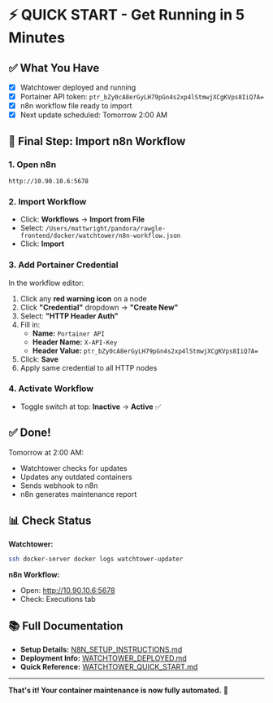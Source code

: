 # ⚡ QUICK START - Get Running in 5 Minutes

## ✅ What You Have

- [x] Watchtower deployed and running
- [x] Portainer API token: `ptr_bZy0cA8erGyLH79pGn4s2xp4lStmwjXCgKVps8IiQ7A=`
- [x] n8n workflow file ready to import
- [x] Next update scheduled: Tomorrow 2:00 AM

## 🚀 Final Step: Import n8n Workflow

### 1. Open n8n
```
http://10.90.10.6:5678
```

### 2. Import Workflow
- Click: **Workflows** → **Import from File**
- Select: `/Users/mattwright/pandora/rawgle-frontend/docker/watchtower/n8n-workflow.json`
- Click: **Import**

### 3. Add Portainer Credential
In the workflow editor:

1. Click any **red warning icon** on a node
2. Click **"Credential"** dropdown → **"Create New"**
3. Select: **"HTTP Header Auth"**
4. Fill in:
   - **Name:** `Portainer API`
   - **Header Name:** `X-API-Key`
   - **Header Value:** `ptr_bZy0cA8erGyLH79pGn4s2xp4lStmwjXCgKVps8IiQ7A=`
5. Click: **Save**
6. Apply same credential to all HTTP nodes

### 4. Activate Workflow
- Toggle switch at top: **Inactive** → **Active** ✅

## ✅ Done!

Tomorrow at 2:00 AM:
- Watchtower checks for updates
- Updates any outdated containers
- Sends webhook to n8n
- n8n generates maintenance report

## 📊 Check Status

**Watchtower:**
```bash
ssh docker-server docker logs watchtower-updater
```

**n8n Workflow:**
- Open: http://10.90.10.6:5678
- Check: Executions tab

## 📚 Full Documentation

- **Setup Details:** [N8N_SETUP_INSTRUCTIONS.md](N8N_SETUP_INSTRUCTIONS.md)
- **Deployment Info:** [WATCHTOWER_DEPLOYED.md](WATCHTOWER_DEPLOYED.md)
- **Quick Reference:** [WATCHTOWER_QUICK_START.md](WATCHTOWER_QUICK_START.md)

---

**That's it! Your container maintenance is now fully automated.** 🎉

